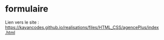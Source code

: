 # formulaire

Lien vers le site :
https://kayancodes.github.io/realisations/files/HTML_CSS/agencePlus/index.html

